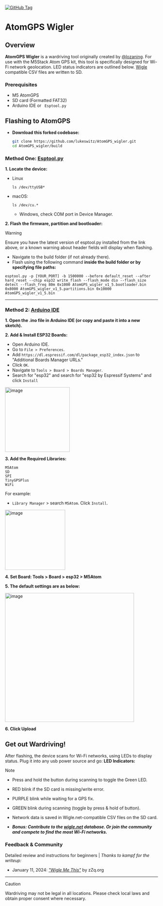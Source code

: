 [![GitHub Tag](https://img.shields.io/github/v/tag/lukeswitz/AtomGPS_wigler?label=release)](https://github.com/lukeswitz/AtomGPS_wigler/releases)

# AtomGPS Wigler

## Overview
**AtomGPS Wigler** is a wardriving tool originally created by [@lozaning](https://github.com/lozaning). For use with the M5Stack Atom GPS kit, this tool is specifically designed for Wi-Fi network geolocation. LED status indicators are outlined below. [Wigle](wigle.net) compatible CSV files are written to SD.

### Prerequisites

- M5 AtomGPS
- SD card (Formatted FAT32)
- Arduino IDE or ` Esptool.py`


## Flashing to AtomGPS
- **Download this forked codebase:**
    ```bash
    git clone https://github.com/lukeswitz/AtomGPS_wigler.git
    cd AtomGPS_wigler/build
    ```

### Method One: [Esptool.py](https://docs.espressif.com/projects/esptool/en/latest/esp32/)

**1. Locate the device:**
-  Linux
     ```
     ls /dev/ttyUSB*
     ```
 - macOS:

   ```
   ls /dev/cu.*
    ```
   
   - Windows, check COM port in Device Manager.

**2. Flash the firmware, partition and bootloader:**

> [!WARNING]
> Ensure you have the latest version of esptool.py installed from the link above, or a known warning about header fields will display when flashing.

  - Navigate to the build folder (if not already there).   
  - Flash using the following command **inside the build folder or by specifying file paths:**

`esptool.py -p [YOUR_PORT] -b 1500000 --before default_reset --after hard_reset --chip esp32 write_flash --flash_mode dio --flash_size detect --flash_freq 80m 0x1000 AtomGPS_wigler_v1_5.bootloader.bin 0x8000 AtomGPS_wigler_v1_5.partitions.bin 0x10000 AtomGPS_wigler_v1_5.bin`

---

### Method 2: [Arduino IDE](https://www.arduino.cc/en/software)

**1. Open **the .ino file** in Arduino IDE (or copy and paste it into a new sketch).**

**2. Add & Install ESP32 Boards:**
   
   -  Open Arduino IDE.
   -  Go to `File > Preferences`.
   -  Add `https://dl.espressif.com/dl/package_esp32_index.json` to "Additional Boards Manager URLs."
   -  Click `OK`.
   -  Navigate to `Tools > Board > Boards Manager`.
   -  Search for "esp32" and search for "esp32 by Espressif Systems" and  click `Install`
 
   <img width="213" alt="image" src="https://github.com/lukeswitz/AtomGPS_wigler/assets/10099969/8b1c22f6-5721-4fad-b9e6-9464a8fe70e2">


**3. Add the Required Libraries:**
```
M5Atom
SD
SPI
TinyGPSPlus
WiFi
```
For example:
   - `Library Manager` > search `M5Atom`. Click `Install`. 

   <img width="198" alt="image" src="https://github.com/lukeswitz/AtomGPS_wigler/assets/10099969/949ed242-9b43-44ed-a2fe-160cadb20d3d">
    

**4. Set Board: Tools > Board > esp32 > M5Atom**

**5. The default settings are as below:**

<img width="425" alt="image" src="https://github.com/lukeswitz/AtomGPS_wigler/assets/10099969/c9a7ffc9-69f1-44ad-92a2-acf64e64c0bf">

**6. Click Upload**

## Get out Wardriving!

After flashing, the device scans for Wi-Fi networks, using LEDs to display status. Plug it into any usb power source and go:
**LED Indicators:**
> [!NOTE]  
>- Press and hold the button during scanning to toggle the Green LED.
- RED blink if the SD card is missing/write error.
- PURPLE blink while waiting for a GPS fix.
- GREEN blink during scanning (toggle by press & hold of button).
    
- Network data is saved in Wigle.net-compatible CSV files on the SD card. 
- ***Bonus: Contribute to the [wigle.net](https://wigle.net) database. Or join the community and compete to find the most Wi-Fi networks.***

### Feedback & Community

Detailed review and instructions for beginners | *Thanks to kampf for the writeup:*
- January 11, 2024: *["Wigle Me This"](https://zzq.org/?p=221)* by zZq.org

---
> [!CAUTION]
> Wardriving may not be legal in all locations. Please check local laws and obtain proper consent where necessary.
